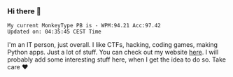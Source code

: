 ### Hi there 👋
<!-- PB START -->
```
My current MonkeyType PB is - WPM:94.21 Acc:97.42
Updated on: 04:35:45 CEST Time
```
<!-- PB END -->
I'm an IT person, just overall. I like CTFs, hacking, coding games, making Python apps. Just a lot of stuff.
You can check out my website [here](https://skill3472.github.io/).
I will probably add some interesting stuff here, when I get the idea to do so. Take care ❤️
